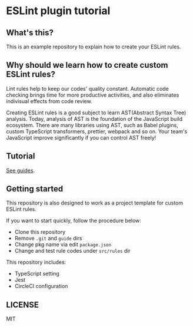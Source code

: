 # ESLint plugin tutorial

## What's this?
This is an example repository to explain how to create your ESLint rules.

## Why should we learn how to create custom ESLint rules?
Lint rules help to keep our codes' quality constant. Automatic code checking brings time for more productive activities, and also eliminates indivisual effects from code review.

Creating ESLint rules is a good subject to learn AST(Abstract Syntax Tree) analysis. Today, analysis of AST is the foundation of the JavaScript build ecosystem. There are many libraries using AST, such as Babel plugins, custom TypeScript transformers, prettier, webpack and so on. Your team's JavaScript improve significantly if you can control AST freely!
## Tutorial

[See guides](./guide/README.md).

## Getting started
This repository is also designed to work as a project template for custom ESLint rules.

If you want to start quickly, follow the procedure below:

* Clone this repository
* Remove `.git` and `guide` dirs
* Change pkg name via edit `package.json`
* Change and test rule codes under `src/rules` dir

This repository includes:

* TypeScript setting
* Jest
* CircleCI configuration

## LICENSE
MIT
